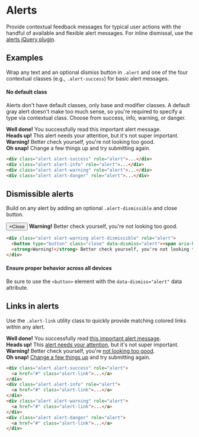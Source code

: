 
<h1 id="alerts" class="page-header">Alerts</h1>

<p class="lead">Provide contextual feedback messages for typical user actions with the handful of available and flexible alert messages. For inline dismissal, use the <a href="javascript.html#alerts">alerts jQuery plugin</a>.</p>

<h2 id="alerts-examples">Examples</h2>

<p>Wrap any text and an optional dismiss button in <code>.alert</code> and one of the four contextual classes (e.g., <code>.alert-success</code>) for basic alert messages.</p>

<div class="bs-callout bs-callout-info">

  <h4>No default class</h4>

  <p>Alerts don't have default classes, only base and modifier classes. A default gray alert doesn't make too much sense, so you're required to specify a type via contextual class. Choose from success, info, warning, or danger.</p>
  
</div>

<div class="bs-example">
  <div class="alert alert-success" role="alert">
    <strong>Well done!</strong> You successfully read this important alert message.
  </div>
  <div class="alert alert-info" role="alert">
    <strong>Heads up!</strong> This alert needs your attention, but it's not super important.
  </div>
  <div class="alert alert-warning" role="alert">
    <strong>Warning!</strong> Better check yourself, you're not looking too good.
  </div>
  <div class="alert alert-danger" role="alert">
    <strong>Oh snap!</strong> Change a few things up and try submitting again.
  </div>
</div>

```html
<div class="alert alert-success" role="alert">...</div>
<div class="alert alert-info" role="alert">...</div>
<div class="alert alert-warning" role="alert">...</div>
<div class="alert alert-danger" role="alert">...</div>
```

<h2 id="alerts-dismissible">Dismissible alerts</h2>

<p>Build on any alert by adding an optional <code>.alert-dismissible</code> and close button.</p>

<div class="bs-example">
  <div class="alert alert-warning alert-dismissible" role="alert">
    <button type="button" class="close" data-dismiss="alert"><span aria-hidden="true">&times;</span><span class="sr-only">Close</span></button>
    <strong>Warning!</strong> Better check yourself, you're not looking too good.
  </div>
</div>

```html
<div class="alert alert-warning alert-dismissible" role="alert">
  <button type="button" class="close" data-dismiss="alert"><span aria-hidden="true">&times;</span><span class="sr-only">Close</span></button>
  <strong>Warning!</strong> Better check yourself, you're not looking too good.
</div>
```

<div class="bs-callout bs-callout-warning">
  <h4>Ensure proper behavior across all devices</h4>
  <p>Be sure to use the <code>&lt;button&gt;</code> element with the <code>data-dismiss="alert"</code> data attribute.</p>
</div>

<h2 id="alerts-links">Links in alerts</h2>

<p>Use the <code>.alert-link</code> utility class to quickly provide matching colored links within any alert.</p>

<div class="bs-example">
  <div class="alert alert-success" role="alert">
    <strong>Well done!</strong> You successfully read <a href="#" class="alert-link">this important alert message</a>.
  </div>
  <div class="alert alert-info" role="alert">
    <strong>Heads up!</strong> This <a href="#" class="alert-link">alert needs your attention</a>, but it's not super important.
  </div>
  <div class="alert alert-warning" role="alert">
    <strong>Warning!</strong> Better check yourself, you're <a href="#" class="alert-link">not looking too good</a>.
  </div>
  <div class="alert alert-danger" role="alert">
    <strong>Oh snap!</strong> <a href="#" class="alert-link">Change a few things up</a> and try submitting again.
  </div>
</div>

```html
<div class="alert alert-success" role="alert">
  <a href="#" class="alert-link">...</a>
</div>
<div class="alert alert-info" role="alert">
  <a href="#" class="alert-link">...</a>
</div>
<div class="alert alert-warning" role="alert">
  <a href="#" class="alert-link">...</a>
</div>
<div class="alert alert-danger" role="alert">
  <a href="#" class="alert-link">...</a>
</div>
```

